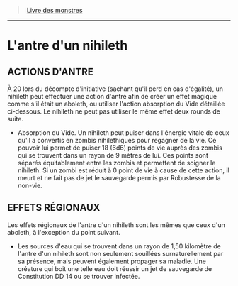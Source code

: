 ﻿> [Livre des monstres](tome_of_beasts.md)

---

# L'antre d'un nihileth

## ACTIONS D'ANTRE

À 20 lors du décompte d'initiative (sachant qu'il perd en cas d'égalité), un nihileth peut effectuer une action d'antre afin de créer un effet magique comme s'il était un aboleth, ou utiliser l'action absorption du Vide détaillée ci-dessous. Le nihileth ne peut pas utiliser le même effet deux rounds de suite.

* Absorption du Vide. Un nihileth peut puiser dans l'énergie vitale de ceux qu'il a convertis en zombis nihilethiques pour regagner de la vie. Ce pouvoir lui permet de puiser 18 (6d6) points de vie auprès des zombis qui se trouvent dans un rayon de 9 mètres de lui. Ces points sont séparés équitablement entre les zombis et permettent de soigner le nihileth. Si un zombi est réduit à 0 point de vie à cause de cette action, il meurt et ne fait pas de jet le sauvegarde permis par Robustesse de la non-vie.

## EFFETS RÉGIONAUX

Les effets régionaux de l'antre d'un nihileth sont les mêmes que ceux d'un aboleth, à l'exception du point suivant.

* Les sources d'eau qui se trouvent dans un rayon de 1,50 kilomètre de l'antre d'un nihileth sont non seulement souillées surnaturellement par sa présence, mais peuvent également propager sa maladie. Une créature qui boit une telle eau doit réussir un jet de sauvegarde de Constitution DD 14 ou se trouver infectée.

